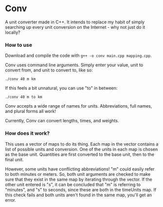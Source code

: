 # Conv
A unit converter made in C++.
It intends to replace my habit of simply searching up every unit conversion on the Internet - why not just do it locally?

### How to use 
Download and compile the code with `g++ -o conv main.cpp mapping.cpp`.

Conv uses command line arguments. Simply enter your value, unit to convert from, and unit to convert to, like so:

```./conv 40 m km```

If this feels a bit unnatural, you can use "to" in between:

```./conv 40 m to km```

Conv accepts a wide range of names for units. Abbreviations, full names, and plural forms all work!

Currently, Conv can convert lengths, times, and weights.

### How does it work?
This uses a vector of maps to do its thing. Each map in the vector contains a list of possible units and conversion. One of the units in each map is chosen as the base unit. Quantities are first converted to the base unit, then to the final unit.

However, some units have conflicting abbreviations! "m" could easily refer to both minutes or meters. So, both unit arguments are checked to make sure that they exist in the same map by iterating through the vector. If the other unit entered is "s", it can be concluded that "m" is referring to "minutes", and "s" to seconds, since these are both in the timeUnits map. If this check fails and both units aren't found in the same map, you'll get an error.
